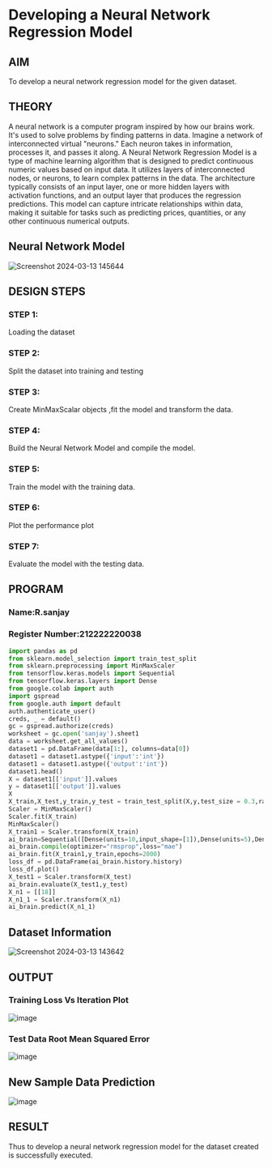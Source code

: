 # Developing a Neural Network Regression Model

## AIM

To develop a neural network regression model for the given dataset.

## THEORY

A neural network is a computer program inspired by how our brains work. It's used to solve problems by finding patterns in data. Imagine a network of interconnected virtual "neurons." Each neuron takes in information, processes it, and passes it along. A Neural Network Regression Model is a type of machine learning algorithm that is designed to predict continuous numeric values based on input data. It utilizes layers of interconnected nodes, or neurons, to learn complex patterns in the data. The architecture typically consists of an input layer, one or more hidden layers with activation functions, and an output layer that produces the regression predictions. This model can capture intricate relationships within data, making it suitable for tasks such as predicting prices, quantities, or any other continuous numerical outputs.

## Neural Network Model

![Screenshot 2024-03-13 145644](https://github.com/sanjay3061/basic-nn-model/assets/121215929/172b7b6e-73f9-4780-acc4-5496c9737214)



## DESIGN STEPS

### STEP 1:

Loading the dataset

### STEP 2:

Split the dataset into training and testing

### STEP 3:

Create MinMaxScalar objects ,fit the model and transform the data.

### STEP 4:

Build the Neural Network Model and compile the model.

### STEP 5:

Train the model with the training data.

### STEP 6:

Plot the performance plot

### STEP 7:

Evaluate the model with the testing data.







## PROGRAM
### Name:R.sanjay
### Register Number:212222220038
```python
import pandas as pd
from sklearn.model_selection import train_test_split
from sklearn.preprocessing import MinMaxScaler
from tensorflow.keras.models import Sequential
from tensorflow.keras.layers import Dense
from google.colab import auth
import gspread
from google.auth import default
auth.authenticate_user()
creds, _ = default()
gc = gspread.authorize(creds)
worksheet = gc.open('sanjay').sheet1
data = worksheet.get_all_values()
dataset1 = pd.DataFrame(data[1:], columns=data[0])
dataset1 = dataset1.astype({'input':'int'})
dataset1 = dataset1.astype({'output':'int'})
dataset1.head()
X = dataset1[['input']].values
y = dataset1[['output']].values
X
X_train,X_test,y_train,y_test = train_test_split(X,y,test_size = 0.3,random_state = 33)
Scaler = MinMaxScaler()
Scaler.fit(X_train)
MinMaxScaler()
X_train1 = Scaler.transform(X_train)
ai_brain=Sequential([Dense(units=10,input_shape=[1]),Dense(units=5),Dense(units=1,activation="relu")])
ai_brain.compile(optimizer="rmsprop",loss="mae")
ai_brain.fit(X_train1,y_train,epochs=2000)
loss_df = pd.DataFrame(ai_brain.history.history)
loss_df.plot()
X_test1 = Scaler.transform(X_test)
ai_brain.evaluate(X_test1,y_test)
X_n1 = [[18]]
X_n1_1 = Scaler.transform(X_n1)
ai_brain.predict(X_n1_1)
```
## Dataset Information
![Screenshot 2024-03-13 143642](https://github.com/sanjay3061/basic-nn-model/assets/121215929/c210bd8f-9f25-4535-89a5-583a36ad4207)


## OUTPUT
### Training Loss Vs Iteration Plot
![image](https://github.com/sanjay3061/basic-nn-model/assets/121215929/02b123f9-cd73-49b3-811e-d1174a4ea0cf)


### Test Data Root Mean Squared Error
![image](https://github.com/sanjay3061/basic-nn-model/assets/121215929/20133453-a548-4e66-8977-7e8814b38dfa)

## New Sample Data Prediction
![image](https://github.com/sanjay3061/basic-nn-model/assets/121215929/0197d522-4ac9-4ae7-8ede-d537b05f1909)

## RESULT
Thus to develop a neural network regression model for the dataset created is successfully executed.
